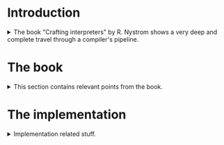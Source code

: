 # Introduction
<details>
<summary>
The book "Crafting interpreters" by R. Nystrom shows a very deep and complete travel through a compiler's pipeline.
</summary>
  
### Some key points I found particularly interesting to keep:
* [Pratt parser](https://craftinginterpreters.com/compiling-expressions.html#a-pratt-parser)
</details>

# The book
<details>
<summary>This section contains relevant points from the book.</summary>
  
## LOX grammar (BNF definition):
(wip)
```
expression -> literal | unary | binary | grouping ;
literal    -> NUMBER | STRING | "true" | "false" | "nil" ;
grouping   -> "(" expression ")" ;
unary      -> ( "-" | "!" ) expression ;
binary     -> expression operator expression ;
operator   -> "==" | "!+" | "<" | "<=" | ">" | ">="
              "+" | "-" | "*" | "/" ;
```
</details>

# The implementation
<details>
  <summary>Implementation related stuff.</summary>

  <details>
    <summary>TO-DO</summary>
    
    - add mut/const modifiers (ideally const by default?)
    - validation of variables/scope...
    - so much more...
  </details>
  <details>
    <summary>Creating a binary executable</summary>
  
    The main idea is to have a binary with the VM with bytecode incrusted that just runs as a common binary.
    Then the compiler would generate bytecode+data and inject those into a new section in the PortableExecutable pointing the VM to the new section.

    <details open>
      <summary>Some relevant links on Portable Executables and code injection </summary>
      * https://gourish-singla.medium.com/pe-code-injection-in-windows-program-exe-ce65f70bf10a
      * https://github.com/evilsocket/libpe/blob/master/peview/peview.cpp
      * https://whereisr0da.github.io/blog/posts/2020-10-21-inject-code
      * https://alexm.ro/en/blog/build-the-smallest-portable-executable-with-assembly
      * https://www.codeproject.com/Articles/24417/Portable-Executable-P-E-Code-Injection-Injecting-a
      * https://code.google.com/archive/p/portable-executable-library  
      * https://www.archcloudlabs.com/projects/binary_loaders_1  
    </details>
  </details>
</details>

</details>
